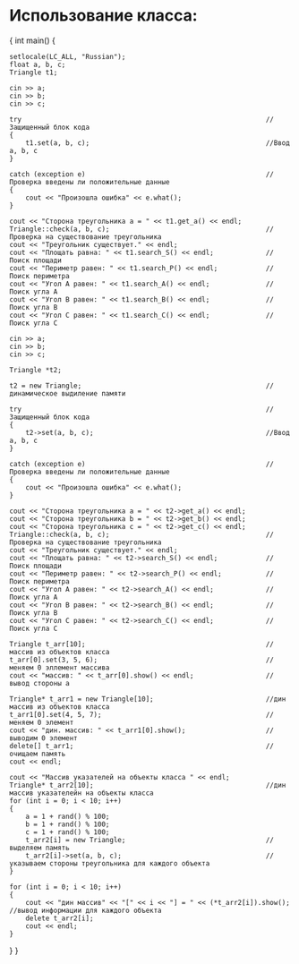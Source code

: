 # Использование класса:
{
int main()
{

	setlocale(LC_ALL, "Russian");
	float a, b, c;
	Triangle t1;

	cin >> a;
	cin >> b;
	cin >> c;

	try																//Защищенный блок кода 
	{
		t1.set(a, b, c);											//Ввод а, b, c
	}

	catch (exception e)												//Проверка введены ли положительные данные
	{
		cout << "Произошла ошибка" << e.what();
	}

	cout << "Сторона треугольника а = " << t1.get_a() << endl;
	Triangle::check(a, b, c);										//Проверка на существование треугольника
	cout << "Треугольник существует." << endl;
	cout << "Площать равна: " << t1.search_S() << endl;				//Поиск площади
	cout << "Периметр равен: " << t1.search_P() << endl;			//Поиск периметра
	cout << "Угол А равен: " << t1.search_A() << endl;				//Поиск угла А
	cout << "Угол B равен: " << t1.search_B() << endl;				//Поиск угла В
	cout << "Угол С равен: " << t1.search_C() << endl;				//Поиск угла С

	cin >> a;
	cin >> b;
	cin >> c;

	Triangle *t2;

	t2 = new Triangle;												//динамическое выдиление памяти 

	try																//Защищенный блок кода 
	{
		t2->set(a, b, c);											//Ввод а, b, c
	}

	catch (exception e)												//Проверка введены ли положительные данные
	{
		cout << "Произошла ошибка" << e.what();
	}

	cout << "Сторона треугольника а = " << t2->get_a() << endl;
	cout << "Сторона треугольника b = " << t2->get_b() << endl;
	cout << "Сторона треугольника c = " << t2->get_c() << endl;
	Triangle::check(a, b, c);										//Проверка на существование треугольника
	cout << "Треугольник существует." << endl;
	cout << "Площать равна: " << t2->search_S() << endl;			//Поиск площади
	cout << "Периметр равен: " << t2->search_P() << endl;			//Поиск периметра
	cout << "Угол А равен: " << t2->search_A() << endl;				//Поиск угла А
	cout << "Угол B равен: " << t2->search_B() << endl;				//Поиск угла В
	cout << "Угол С равен: " << t2->search_C() << endl;				//Поиск угла С

	Triangle t_arr[10];												//массив из объектов класса
	t_arr[0].set(3, 5, 6);											//меняем 0 эллемент массива 
	cout << "массив: " << t_arr[0].show() << endl;					//вывод стороны а

	Triangle* t_arr1 = new Triangle[10];							//дин массив из объектов класса
	t_arr1[0].set(4, 5, 7);											//меняем 0 элемент
	cout << "дин. массив: " << t_arr1[0].show();					//выводим 0 элемент
	delete[] t_arr1;												//очищаем память
	cout << endl;

	cout << "Массив указателей на объекты класса " << endl;			
	Triangle* t_arr2[10];											//дин массив указателейн на объекты класса
	for (int i = 0; i < 10; i++)						
	{
		a = 1 + rand() % 100;
		b = 1 + rand() % 100;
		c = 1 + rand() % 100;
		t_arr2[i] = new Triangle;									// выделяем память
		t_arr2[i]->set(a, b, c);									// указываем стороны треугольника для каждого объекта
	}

	for (int i = 0; i < 10; i++)
	{
		cout << "дин массив" << "[" << i << "] = " << (*t_arr2[i]).show();		//вывод информации для каждого объекта
		delete t_arr2[i];
		cout << endl;
	}


}
}
